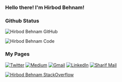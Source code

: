 ### Hello there! I'm Hirbod Behnam!

<!-- I like computer networks and operating systems.-->

### Github Status
![Hirbod Behnam GitHub](https://github-readme-stats.vercel.app/api?username=HirbodBehnam&show_icons=True&theme=tokyonight)

![Hirbod Behnam Code](https://github-readme-stats.vercel.app/api/top-langs/?username=HirbodBehnam&hide=Jupyter%20Notebook,HTML&theme=tokyonight)

### My Pages
[![Twitter](https://img.shields.io/badge/-Twitter-black?style=for-the-badge&logo=twitter)](https://twitter.com/Thy_Crow)
[![Medium](https://img.shields.io/badge/-medium-black?style=for-the-badge&logo=medium)](https://medium.com/@ThyCrow)
[![Gmail](https://img.shields.io/badge/-Mail-black?style=for-the-badge&logo=gmail)](mailto:hirbod.behnam.81@gmail.com)
[![LinkedIn](https://img.shields.io/badge/-LinkedIn-black?style=for-the-badge&logo=linkedin)](https://www.linkedin.com/in/hirbod-behnam-155a84206/)
[![Sharif Mail](https://img.shields.io/badge/-Sharif_mail-black?style=for-the-badge&logo=googlescholar)](mailto:hirbod.behnam@sharif.edu)

[![Hirbod Behnam StackOverflow](https://stackoverflow-readme-profile.johannchopin.fr/profile-small/4213397?theme=dark)](https://stackoverflow.com/users/4213397/hirbod-behnam)
